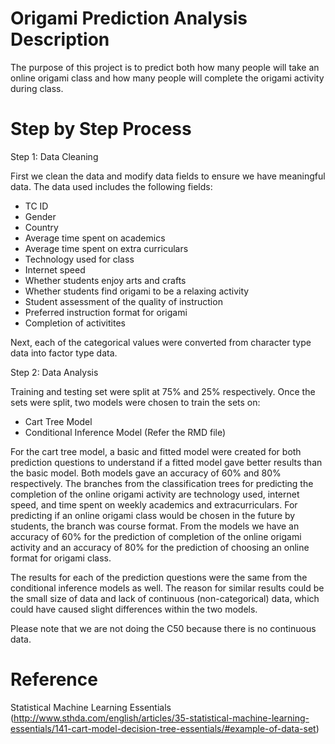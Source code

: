 # Origami Prediction Analysis Description

The purpose of this project is to predict both how many people will take an online origami class and how many people will complete the origami activity during class.

# Step by Step Process

Step 1: Data Cleaning

First we clean the data and modify data fields to ensure we have meaningful data. The data used includes the following fields:

* TC ID
* Gender
* Country
* Average time spent on academics
* Average time spent on extra curriculars
* Technology used for class
* Internet speed
* Whether students enjoy arts and crafts
* Whether students find origami to be a relaxing activity
* Student assessment of the quality of instruction
* Preferred instruction format for origami
* Completion of activitites 

Next, each of the categorical values were converted from character type data into factor type data. 

Step 2: Data Analysis 

Training and testing set were split at 75% and 25% respectively. Once the sets were split, two models were chosen to train the sets on:

* Cart Tree Model
* Conditional Inference Model (Refer the RMD file)

For the cart tree model, a basic and fitted model were created for both prediction questions to understand if a fitted model gave better results than the basic model. Both models gave an accuracy of 60% and 80% respectively. The branches from the classification trees for predicting the completion of the online origami activity are technology used, internet speed, and time spent on weekly academics and extracurriculars. For predicting if an online origami class would be chosen in the future by students, the branch was course format. From the models we have an accuracy of 60% for the prediction of completion of the online origami activity and an accuracy of 80% for the prediction of choosing an online format for origami class. 

The results for each of the prediction questions were the same from the conditional inference models as well. The reason for similar results could be the small size of data and lack of continuous (non-categorical) data, which could have caused slight differences within the two models.

Please note that we are not doing the C50 because there is no continuous data.

# Reference

Statistical Machine Learning Essentials (http://www.sthda.com/english/articles/35-statistical-machine-learning-essentials/141-cart-model-decision-tree-essentials/#example-of-data-set)
